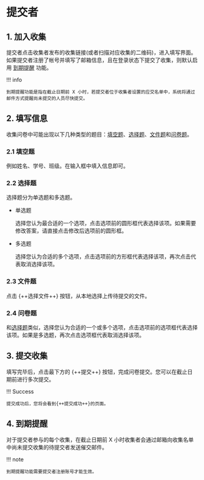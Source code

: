 # 提交者

## 1. 加入收集

提交者点击收集者发布的收集链接(或者扫描对应收集的二维码)，进入填写界面。如果提交者注册了帐号并填写了邮箱信息，且在登录状态下提交了收集，则默认启用 [到期提醒](#4) 功能。

!!! info

    到期提醒功能是指在截止日期前 X 小时，若提交者位于收集者设置的应交名单中，系统将通过邮件方式提醒尚未提交的人员尽快提交。

## 2. 填写信息

收集问卷中可能出现以下几种类型的题目：[填空题](#21)、[选择题](#22)、[文件题](#23)和[问卷题](#24)。

### 2.1 填空题

例如姓名、学号、班级。在输入框中填入信息即可。

### 2.2 选择题

选择题分为单选题和多选题。

- 单选题

  选择您认为最合适的一个选项，点击选项前的圆形框代表选择该项。如果需要修改答案，请直接点击修改后选项前的圆形框。

- 多选题

  选择您认为合适的多个选项，点击选项前的方形框代表选择该项，再次点击代表取消选择该项。

### 2.3 文件题

点击 {++选择文件++} 按钮，从本地选择上传待提交的文件。

### 2.4 问卷题

和[选择题](#22)类似，选择您认为合适的一个或多个选项，点击选项前的选项框代表选择该项。如果是多选题，再次点击选项框代表取消选择该项。

## 3. 提交收集

填写完毕后，点击最下方的 {++提交++} 按钮，完成问卷提交。您可以在截止日期前进行多次提交。

!!! Success

    提交成功后，您将会看到{++提交成功++}的页面。

## 4. 到期提醒

对于提交者参与的每个收集，在截止日期前 X 小时收集者会通过邮箱向收集名单中尚未提交收集的待提交者发送催交邮件。

!!! note

    到期提醒功能需要提交者注册账号才能生效。